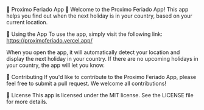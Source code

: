 🎉 Proximo Feriado App 🎉
Welcome to the Proximo Feriado App! This app helps you find out when the next holiday is in your country, based on your current location.

📱 Using the App
To use the app, simply visit the following link: https://proximoferiado.vercel.app/

When you open the app, it will automatically detect your location and display the next holiday in your country. If there are no upcoming holidays in your country, the app will let you know.

🙏 Contributing
If you'd like to contribute to the Proximo Feriado App, please feel free to submit a pull request. We welcome all contributions!

📝 License
This app is licensed under the MIT license. See the LICENSE file for more details.
